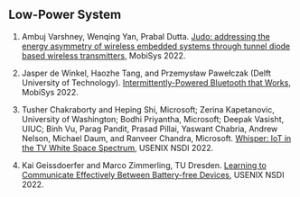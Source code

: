 ## Low-Power System

1. Ambuj Varshney, Wenqing Yan, Prabal Dutta. [Judo: addressing the energy asymmetry of wireless embedded systems through tunnel diode based wireless transmitters](https://dl.acm.org/doi/abs/10.1145/3498361.3538923), MobiSys 2022.

1. Jasper de Winkel, Haozhe Tang, and Przemysław Pawełczak (Delft University of Technology). [Intermittently-Powered Bluetooth that Works](https://dl.acm.org/doi/abs/10.1145/3498361.3538934), MobiSys 2022.

1. Tusher Chakraborty and Heping Shi, Microsoft; Zerina Kapetanovic, University of Washington; Bodhi Priyantha, Microsoft; Deepak Vasisht, UIUC; Binh Vu, Parag Pandit, Prasad Pillai, Yaswant Chabria, Andrew Nelson, Michael Daum, and Ranveer Chandra, Microsoft. [Whisper: IoT in the TV White Space Spectrum](https://www.usenix.org/conference/nsdi22/presentation/chakraborty), USENIX NSDI 2022.

1. Kai Geissdoerfer and Marco Zimmerling, TU Dresden. [Learning to Communicate Effectively Between Battery-free Devices](https://www.usenix.org/conference/nsdi22/presentation/geissdoerfer), USENIX NSDI 2022.

